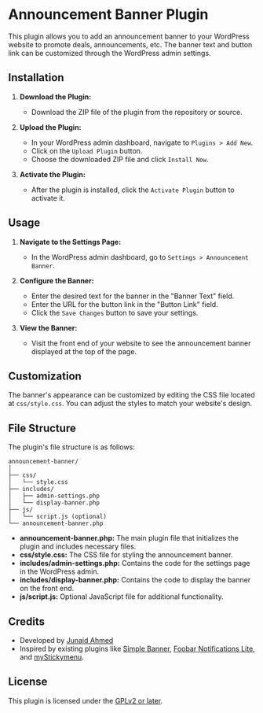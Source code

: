 # Announcement Banner Plugin

This plugin allows you to add an announcement banner to your WordPress website to promote deals, announcements, etc. The banner text and button link can be customized through the WordPress admin settings.

## Installation

1. **Download the Plugin:**
   - Download the ZIP file of the plugin from the repository or source.

2. **Upload the Plugin:**
   - In your WordPress admin dashboard, navigate to `Plugins > Add New`.
   - Click on the `Upload Plugin` button.
   - Choose the downloaded ZIP file and click `Install Now`.

3. **Activate the Plugin:**
   - After the plugin is installed, click the `Activate Plugin` button to activate it.

## Usage

1. **Navigate to the Settings Page:**
   - In the WordPress admin dashboard, go to `Settings > Announcement Banner`.

2. **Configure the Banner:**
   - Enter the desired text for the banner in the "Banner Text" field.
   - Enter the URL for the button link in the "Button Link" field.
   - Click the `Save Changes` button to save your settings.

3. **View the Banner:**
   - Visit the front end of your website to see the announcement banner displayed at the top of the page.

## Customization

The banner's appearance can be customized by editing the CSS file located at `css/style.css`. You can adjust the styles to match your website's design.

## File Structure

The plugin's file structure is as follows:

```
announcement-banner/
│
├── css/
│   └── style.css
├── includes/
│   ├── admin-settings.php
│   └── display-banner.php
├── js/
│   └── script.js (optional)
└── announcement-banner.php
```

- **announcement-banner.php:** The main plugin file that initializes the plugin and includes necessary files.
- **css/style.css:** The CSS file for styling the announcement banner.
- **includes/admin-settings.php:** Contains the code for the settings page in the WordPress admin.
- **includes/display-banner.php:** Contains the code to display the banner on the front end.
- **js/script.js:** Optional JavaScript file for additional functionality.

## Credits

- Developed by [Junaid Ahmed](https://github.com/iamsjunaid)
- Inspired by existing plugins like [Simple Banner](https://wordpress.org/plugins/simple-banner/), [Foobar Notifications Lite](https://wordpress.org/plugins/foobar-notifications-lite/), and [myStickymenu](https://wordpress.org/plugins/mystickymenu/).

## License

This plugin is licensed under the [GPLv2 or later](https://www.gnu.org/licenses/gpl-2.0.html).
